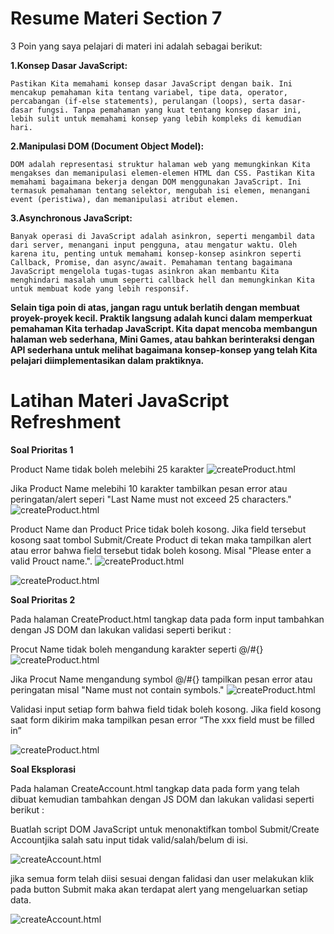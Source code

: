 # Resume Materi Section 7

3 Poin yang saya pelajari di materi ini adalah sebagai berikut: 


**1.Konsep Dasar JavaScript:**

    Pastikan Kita memahami konsep dasar JavaScript dengan baik. Ini mencakup pemahaman kita tentang variabel, tipe data, operator, percabangan (if-else statements), perulangan (loops), serta dasar-dasar fungsi. Tanpa pemahaman yang kuat tentang konsep dasar ini, lebih sulit untuk memahami konsep yang lebih kompleks di kemudian hari.

**2.Manipulasi DOM (Document Object Model):**

    DOM adalah representasi struktur halaman web yang memungkinkan Kita mengakses dan memanipulasi elemen-elemen HTML dan CSS. Pastikan Kita memahami bagaimana bekerja dengan DOM menggunakan JavaScript. Ini termasuk pemahaman tentang selektor, mengubah isi elemen, menangani event (peristiwa), dan memanipulasi atribut elemen.

**3.Asynchronous JavaScript:**

    Banyak operasi di JavaScript adalah asinkron, seperti mengambil data dari server, menangani input pengguna, atau mengatur waktu. Oleh karena itu, penting untuk memahami konsep-konsep asinkron seperti Callback, Promise, dan async/await. Pemahaman tentang bagaimana JavaScript mengelola tugas-tugas asinkron akan membantu Kita menghindari masalah umum seperti callback hell dan memungkinkan Kita untuk membuat kode yang lebih responsif.


**Selain tiga poin di atas, jangan ragu untuk berlatih dengan membuat proyek-proyek kecil. Praktik langsung adalah kunci dalam memperkuat pemahaman Kita terhadap JavaScript. Kita dapat mencoba membangun halaman web sederhana, Mini Games, atau bahkan berinteraksi dengan API sederhana untuk melihat bagaimana konsep-konsep yang telah Kita pelajari diimplementasikan dalam praktiknya.**

# Latihan Materi JavaScript Refreshment

**Soal Prioritas 1** 

Product Name tidak boleh melebihi 25 karakter
![createProduct.html](https://github.com/yuumens/react_Ahmad-Rizky-Has/blob/feat/JavaScript-Refreshment/07_JavaScript%20Refreshment/ScreenShots/ProductName%20tidak%20boleh%20lebih%20dari%2025%20karakter.png)

Jika Product Name melebihi 10 karakter tambilkan pesan error atau peringatan/alert seperi "Last Name must not exceed 25 characters."
![createProduct.html](https://github.com/yuumens/react_Ahmad-Rizky-Has/blob/feat/JavaScript-Refreshment/07_JavaScript%20Refreshment/ScreenShots/ProductName%20tidak%20boleh%20lebih%20dari%2025%20karakter%20Script.png)

Product Name dan Product Price tidak boleh kosong. Jika field tersebut kosong saat tombol Submit/Create Product di tekan maka tampilkan alert atau error bahwa field tersebut tidak boleh kosong. Misal "Please enter a valid Prouct name.".
![createProduct.html](https://github.com/yuumens/react_Ahmad-Rizky-Has/blob/feat/JavaScript-Refreshment/07_JavaScript%20Refreshment/ScreenShots/Error%20ProductName%20not%20Valid.png)

![createProduct.html](https://github.com/yuumens/react_Ahmad-Rizky-Has/blob/feat/JavaScript-Refreshment/07_JavaScript%20Refreshment/ScreenShots/Error%20ProductPrice%20not%20Valid.png)


**Soal Prioritas 2**

Pada halaman CreateProduct.html tangkap data pada form input tambahkan dengan JS DOM dan lakukan validasi seperti berikut :

Procut Name tidak boleh mengandung karakter seperti @/#{}
![createProduct.html](https://github.com/yuumens/react_Ahmad-Rizky-Has/blob/feat/JavaScript-Refreshment/07_JavaScript%20Refreshment/ScreenShots/ProductName%20tidak%20boleh%20ada%20Spesial%20Characters%20Script.png)


Jika Procut Name mengandung symbol @/#{} tampilkan pesan error atau peringatan misal "Name must not contain symbols."
![createProduct.html](https://github.com/yuumens/react_Ahmad-Rizky-Has/blob/feat/JavaScript-Refreshment/07_JavaScript%20Refreshment/ScreenShots/ProductName%20tidak%20boleh%20ada%20Spesial%20Characters.png)


Validasi input setiap form bahwa field tidak boleh kosong. Jika field kosong saat form dikirim maka tampilkan pesan error “The xxx field must be filled in”


![createProduct.html](https://github.com/yuumens/react_Ahmad-Rizky-Has/blob/feat/JavaScript-Refreshment/07_JavaScript%20Refreshment/ScreenShots/Setiap%20form%20bahwa%20field%20tidak%20boleh%20kosong.png)


**Soal Eksplorasi**

Pada halaman CreateAccount.html tangkap data pada form yang telah dibuat kemudian tambahkan dengan JS DOM dan lakukan validasi seperti berikut :

Buatlah script DOM JavaScript untuk menonaktifkan tombol Submit/Create Accountjika salah satu input tidak valid/salah/belum di isi.

![createAccount.html](https://github.com/yuumens/react_Ahmad-Rizky-Has/blob/feat/JavaScript-Refreshment/07_JavaScript%20Refreshment/ScreenShots/Alert%20yang%20mengeluarkan%20setiap%20data%20ketika%20tombol%20Submit%20diklik%20Script.png)


jika semua form telah diisi sesuai dengan falidasi dan user melakukan klik pada button Submit maka akan terdapat alert yang mengeluarkan setiap data.


![createAccount.html](https://github.com/yuumens/react_Ahmad-Rizky-Has/blob/feat/JavaScript-Refreshment/07_JavaScript%20Refreshment/ScreenShots/Alert%20yang%20mengeluarkan%20setiap%20data%20ketika%20tombol%20Submit%20diklik.png)
